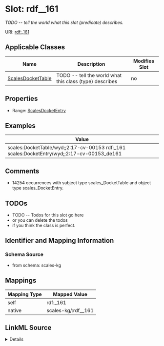 

# Slot: rdf__161


_TODO -- tell the world what this slot (predicate) describes._





URI: [rdf:_161](http://www.w3.org/1999/02/22-rdf-syntax-ns#_161)



<!-- no inheritance hierarchy -->





## Applicable Classes

| Name | Description | Modifies Slot |
| --- | --- | --- |
| [ScalesDocketTable](../classes/ScalesDocketTable.md) | TODO -- tell the world what this class (type) describes |  no  |







## Properties

* Range: [ScalesDocketEntry](../classes/ScalesDocketEntry.md)






## Examples

| Value |
| --- |
| scales:DocketTable/wyd;;2:17-cv-00153 rdf:_161 scales:DocketEntry/wyd;;2:17-cv-00153_de161 |

## Comments

* 14254 occurrences with subject type scales_DocketTable and object type scales_DocketEntry.

## TODOs

* TODO -- Todos for this slot go here
* or you can delete the todos
* if you think the class is perfect.

## Identifier and Mapping Information







### Schema Source


* from schema: scales-kg




## Mappings

| Mapping Type | Mapped Value |
| ---  | ---  |
| self | rdf:_161 |
| native | scales-kg/:rdf__161 |




## LinkML Source

<details>
```yaml
name: rdf__161
description: TODO -- tell the world what this slot (predicate) describes.
todos:
- TODO -- Todos for this slot go here
- or you can delete the todos
- if you think the class is perfect.
comments:
- 14254 occurrences with subject type scales_DocketTable and object type scales_DocketEntry.
examples:
- value: scales:DocketTable/wyd;;2:17-cv-00153 rdf:_161 scales:DocketEntry/wyd;;2:17-cv-00153_de161
from_schema: scales-kg
rank: 1000
slot_uri: rdf:_161
alias: rdf__161
domain_of:
- scales_DocketTable
range: scales_DocketEntry

```
</details>